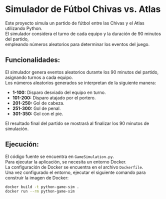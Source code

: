 # Simulador de Fútbol Chivas vs. Atlas

Este proyecto simula un partido de fútbol entre las Chivas y el Atlas utilizando Python.  
El simulador considera el turno de cada equipo y la duración de 90 minutos del partido,  
empleando números aleatorios para determinar los eventos del juego.

## Funcionalidades:

El simulador genera eventos aleatorios durante los 90 minutos del partido, asignando turnos a cada equipo.  
Los números aleatorios generados se interpretan de la siguiente manera:

- **1-100:** Disparo desviado del equipo en turno.
- **101-200:** Disparo atajado por el portero.
- **201-250:** Gol de cabeza.
- **251-300:** Gol de penal.
- **301-350:** Gol con el pie.

El resultado final del partido se mostrará al finalizar los 90 minutos de simulación.

## Ejecución:

El código fuente se encuentra en `GameSimulation.py`.  
Para ejecutar la aplicación, se necesita un entorno Docker.  
La configuración de Docker se encuentra en el archivo `Dockerfile`.  
Una vez configurado el entorno, ejecutar el siguiente comando para construir la imagen de Docker:

```sh
docker build -t python-game-sim .
docker run --rm python-game-sim
